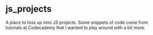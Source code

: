 js_projects
===========

A place to toss up mini JS projects. Some snippets of code come from tutorials at Codecademy that I wanted to play around with a bit more. 
